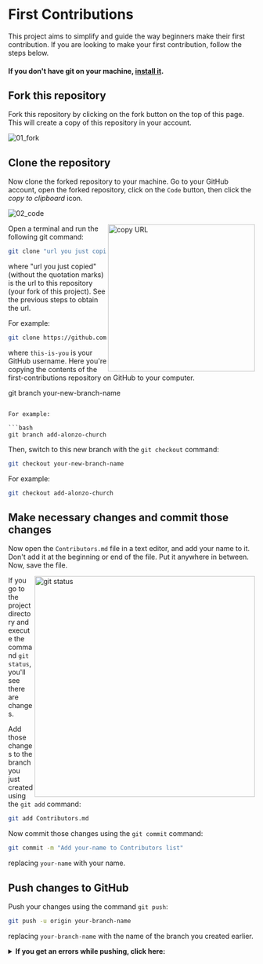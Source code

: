 # First Contributions

This project aims to simplify and guide the way beginners make their first contribution. If you are looking to make your first contribution, follow the steps below.

#### If you don't have git on your machine, [install it](https://docs.github.com/en/get-started/quickstart/set-up-git).
## Fork this repository

Fork this repository by clicking on the fork button on the top of this page.
This will create a copy of this repository in your account.

![01_fork](https://github.com/user-attachments/assets/786e150a-98c7-489d-a2db-57f55a688b8f)

## Clone the repository
Now clone the forked repository to your machine. Go to your GitHub account, open the forked repository, click on the `Code` button, then click the _copy to clipboard_ icon.

![02_code](https://github.com/user-attachments/assets/dfbdb862-b9b2-464c-baa8-eb86f55b8410)

<img align="right" width="300" src="https://github.com/user-attachments/assets/d335f2f8-39b6-4aa9-8fe4-293c41299e95" alt="copy URL" />

Open a terminal and run the following git command:

```bash
git clone "url you just copied"
```

where "url you just copied" (without the quotation marks) is the url to this repository (your fork of this project). See the previous steps to obtain the url.

<!--img align="right" width="300" src="https://firstcontributions.github.io/assets/Readme/copy-to-clipboard.png" alt="copy URL to clipboard" /-->

For example:

```bash
git clone https://github.com/this-is-you/first-contributions.git
```

where `this-is-you` is your GitHub username. Here you're copying the contents of the first-contributions repository on GitHub to your computer.

git branch your-new-branch-name
```

For example:

```bash
git branch add-alonzo-church
```

Then, switch to this new branch with the `git checkout` command:

```bash
git checkout your-new-branch-name
```

For example:

```bash
git checkout add-alonzo-church
```

## Make necessary changes and commit those changes

Now open the `Contributors.md` file in a text editor, and add your name to it. Don't add it at the beginning or end of the file. Put it anywhere in between. Now, save the file.

<img align="right" width="450" src="https://firstcontributions.github.io/assets/Readme/git-status.png" alt="git status" />

If you go to the project directory and execute the command `git status`, you'll see there are changes.

Add those changes to the branch you just created using the `git add` command:

```bash
git add Contributors.md
```

Now commit those changes using the `git commit` command:

```bash
git commit -m "Add your-name to Contributors list"
```

replacing `your-name` with your name.

## Push changes to GitHub

Push your changes using the command `git push`:

```bash
git push -u origin your-branch-name
```

replacing `your-branch-name` with the name of the branch you created earlier.

<details>
  <summary> <strong>If you get an errors while pushing, click here:</strong> </summary>
     
  If you get the below error:
  ```
  remote: Support for password authentication was removed on August 13, 2021. Please use a personal access token instead.
  remote: Please see https://github.blog/2020-12-15-token-authentication-requirements-for-git-operations/ for more information.
  fatal: Authentication failed for 'https://github.com/<your-username>/first-contributions.git/'
  ```
  
  Go to [GitHub's tutorial](https://docs.github.com/en/authentication/connecting-to-github-with-ssh/adding-a-new-ssh-key-to-your-github-account) on generating and configuring an SSH key to your account.

  If you try to push at this point, you'll still get prompted for username and password and get authentication error.
  To fix this, you'll need to change the remote address on your repo.
  Start by running `git remote -v` to check your remote address.
  
  If it looks anything like this:
  ```
  origin	https://github.com/your-username/your_repo.git (fetch)
  origin	https://github.com/your-username/your_repo.git (push)
  ```
  
  <img align="right" width="300" src="https://github.com/user-attachments/assets/02f8aabd-4d38-4cf3-87d6-0a56794855cd" alt="copy URL" />
  
  Then you will change it using this command:
  ```bash
  git remote set-url origin git@github.com:your-username/your_repo.git
  ```

  The exact url (after `origin`) can be obtained on your GitHub repo, similar to the steps taken when originally [cloning the repo](#clone-the-repository).
  Only difference is, once you have clicked on the `Code` button, you should switch to the `SSH` tab, and click the _copy to clipboard_ icon there.
</details>
